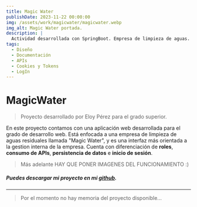 ```yaml
---
title: Magic Water
publishDate: 2023-11-22 00:00:00
img: /assets/work/magicwater/magicwater.webp
img_alt: Magic Water portada.
description: |
  Actividad desarrollada con SpringBoot. Empresa de limpieza de aguas. Es una página visualmente atractiva, y sobre todo, llena de funcionalidades. Hace uso de una base de datos con MySQL. Depende del rol de la persona que acceda, te deja interactuar y visualizar distintas características.
tags:
  - Diseño
  - Documentación
  - APIs
  - Cookies y Tokens
  - LogIn
---
```


# MagicWater
> Proyecto desarrollado por Eloy Pérez para el grado superior.

En este proyecto contamos con una aplicación web desarrollada para el grado de desarrollo web.
Está enfocada a una empresa de limpieza de aguas residuales llamada "Magic Water", y es una interfaz más orientada a la gestion interna de la empresa. Cuenta con diferenciación de **roles**, **consumo de APIs**, **persistencia de datos** e **inicio de sesión**. 

> Más adelante HAY QUE PONER IMAGENES DEL FUNCIONAMIENTO :)

<!-- ##### Puedes consultar la memoria realizada para el proyecto [aquí](/assets/work/dubomartialarts/DuBoMartialArtsMemoria.pdf). -->

##### Puedes descargar mi proyecto en mi <a href="https://github.com/eloypgweb/MagicWater">github</a>.


<hr>
 
 > Por el momento no hay memoria del proyecto disponible...
 
 <!-- [aquí](/assets/work/dubomartialarts/DuBoMartialArtsMemoria.pdf) -->